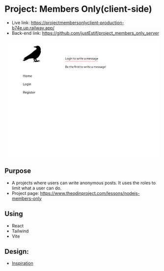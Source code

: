 # Project: Members Only(client-side)

- Live link: <https://projectmembersonlyclient-production-b74e.up.railway.app/>
- Back-end link: <https://github.com/justEstif/project_members_only_server>

![screenshot of project](./assets/live-link.png)

## Purpose

- A projects where users can write anonymous posts. It uses the roles to limit what a user can do.
- Project page: <https://www.theodinproject.com/lessons/nodejs-members-only>

## Using

- React
- Tailwind
- Vite

## Design:

- [Inspiration](https://themes.gohugo.io/themes/hugo-ficurinia/)
